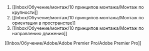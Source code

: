 1. [[Inbox/Обучение/монтаж/10 принципов монтажа/Монтаж по крупности]]
2. [[Inbox/Обучение/монтаж/10 принципов монтажа/Монтаж по ориентации в пространстве]]
3. [[Inbox/Обучение/монтаж/10 принципов монтажа/Монтаж по направлению движения]]



[[Inbox/Обучение/Adobe/Adobe Premier Pro/Adobe Premier Pro]]